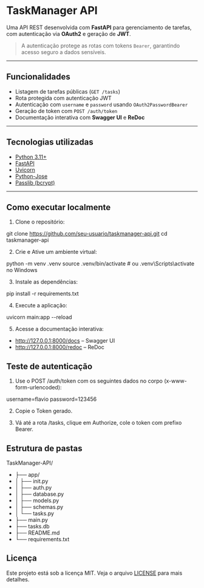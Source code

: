 # TaskManager API

Uma API REST desenvolvida com **FastAPI** para gerenciamento de tarefas, com autenticação via **OAuth2** e geração de **JWT**.

> A autenticação protege as rotas com tokens `Bearer`, garantindo acesso seguro a dados sensíveis.

---

## Funcionalidades

- Listagem de tarefas públicas (`GET /tasks`)
- Rota protegida com autenticação JWT
- Autenticação com `username` e `password` usando `OAuth2PasswordBearer`
- Geração de token com `POST /auth/token`
- Documentação interativa com **Swagger UI** e **ReDoc**

---

## Tecnologias utilizadas

- [Python 3.11+](https://www.python.org/)
- [FastAPI](https://fastapi.tiangolo.com/)
- [Uvicorn](https://www.uvicorn.org/)
- [Python-Jose](https://python-jose.readthedocs.io/)
- [Passlib (bcrypt)](https://passlib.readthedocs.io/)

---

## Como executar localmente

1. Clone o repositório:


git clone https://github.com/seu-usuario/taskmanager-api.git
cd taskmanager-api

2. Crie e Ative um ambiente virtual:


python -m venv .venv
source .venv/bin/activate  # ou .venv\Scripts\activate no Windows

3. Instale as dependências:


pip install -r requirements.txt

4. Execute a aplicação:


uvicorn main:app --reload

5. Acesse a documentação interativa:

- http://127.0.0.1:8000/docs – Swagger UI
- http://127.0.0.1:8000/redoc – ReDoc

## Teste de autenticação

1. Use o POST /auth/token com os seguintes dados no corpo (x-www-form-urlencoded):

username=flavio
password=123456

2. Copie o Token gerado.

3. Vá até a rota /tasks, clique em Authorize, cole o token com prefixo Bearer.


## Estrutura de pastas

TaskManager-API/
- ├── app/
- │ ├── init.py
- │ ├── auth.py
- │ ├── database.py
- │ ├── models.py
- │ ├── schemas.py
- │ └── tasks.py
- ├── main.py
- ├── tasks.db
- ├── README.md
- └── requirements.txt

## Licença 

Este projeto está sob a licença MIT. Veja o arquivo [LICENSE](https://github.com/flaviofogaca/TaskManager-API/blob/main/LICENSE) para mais detalhes.

